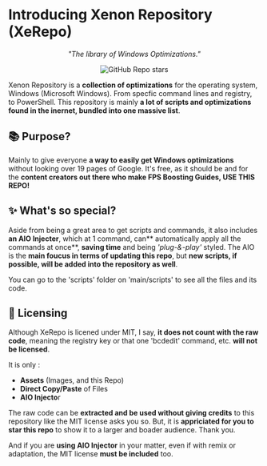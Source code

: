 # Introducing Xenon Repository (XeRepo)

<div align="center">

*"The library of Windows Optimizations."*

![GitHub Repo stars](https://img.shields.io/github/stars/xeproject/xerepo?style=for-the-badge&color=gold)

</div>

Xenon Repository is a **collection of optimizations** for the operating system, Windows (Microsoft Windows). From specfic command lines and registry, to PowerShell. This repository is mainly **a lot of scripts and optimizations found in the inernet, bundled into one massive list**.

## 📚 Purpose?
Mainly to give everyone **a way to easily get Windows optimizations** without looking over 19 pages of Google. It's free, as it should be and for the **content creators out there who make FPS Boosting Guides, USE THIS REPO!**

## ✨ What's so special?
Aside from being a great area to get scripts and commands, it also includes **an AIO Injecter**, which at 1 command, can** automatically apply all the commands at once**, **saving time** and being _'plug-&-play'_ styled. The AIO is the **main foucus in terms of updating this repo**, but **new scripts, if possible, will be added into the repository as well**.

You can go to the 'scripts' folder on 'main/scripts' to see all the files and its code.

## 📝 Licensing
Although XeRepo is licened under MIT, I say, **it does not count with the raw code**, meaning the registry key or that one 'bcdedit' command, etc. **will not be licensed**.

It is only :
- **Assets** (Images, and this Repo)
- **Direct Copy/Paste** of Files
- **AIO Injecto**r

The raw code can be **extracted and be used without giving credits** to this repository like the MIT license asks you so. But, it is **appriciated for you to star this repo** to show it to a larger and boader audience. Thank you.

And if you are **using AIO Injector** in your matter, even if with remix or adaptation, the MIT license **must be included** too.
